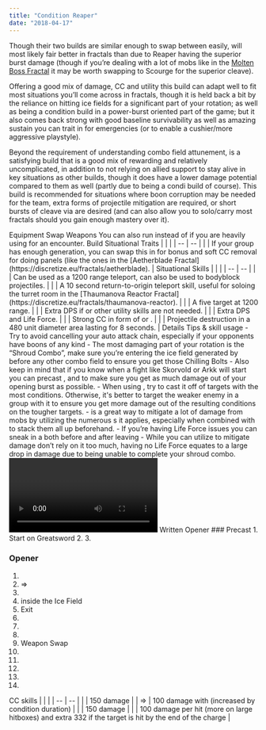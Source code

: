 ```yaml
---
title: "Condition Reaper"
date: "2018-04-17"
---
```


Though their two builds are similar enough to swap between easily, <Specialization name="reaper" prefix="Condition"/> will most likely fair better in fractals than <Specialization name="scourge" prefix="condition"/> due to Reaper having the superior burst damage (though if you’re dealing with a lot of mobs like in the [Molten Boss Fractal](https://discretize.eu/fractals/molten-boss) it may be worth swapping to Scourge for the superior cleave).

Offering a good mix of damage, CC and utility this build can adapt well to fit most situations you’ll come across in fractals, though it is held back a bit by the reliance on hitting ice fields for a significant part of your rotation; as well as being a condition build in a power-burst oriented part of the game; but it also comes back strong with good baseline survivability as well as amazing sustain you can trait in for emergencies (or to enable a cushier/more aggressive playstyle).

Beyond the requirement of understanding combo field attunement, <Specialization name="reaper" prefix="condition"/> is a satisfying build that is a good mix of rewarding and relatively uncomplicated, in addition to not relying on allied support to stay alive in key situations as other builds, though it does have a lower damage potential compared to them as well (partly due to being a condi build of course). This build is recommended for situations where boon corruption may be needed for the team, extra forms of projectile mitigation are required, or short bursts of cleave via <Skill id="10606"/> are desired (and can also allow you to solo/carry most fractals should you gain enough mastery over it).

<Divider>
Equipment
</Divider>

<Grid>
<Column>
<Armor helmId="75770" helmRuneId="83502" helmRuneCount="6" helmAffix="Viper" helmRune="Renegade" shouldersId="73225" shouldersRuneId="83502" shouldersRuneCount="6" shouldersAffix="Viper" shouldersRune="Renegade" coatId="71436" coatRuneId="83502" coatRuneCount="6" coatAffix="Viper" coatRune="Renegade" glovesId="73852" glovesRuneId="83502" glovesRuneCount="6" glovesAffix="Viper" glovesRune="Renegade" leggingsId="75378" leggingsRuneId="83502" leggingsRuneCount="6" leggingsAffix="Viper" leggingsRune="Renegade" bootsId="74264" bootsRuneId="83502" bootsRuneCount="6" bootsAffix="Viper" bootsRune="Renegade"/>
</Column>

<Column>
<Weapons weapon1MainId="71007" weapon1MainSigil1Id="44950" weapon1MainSigil2Id="24605" weapon1MainType="Greatsword" weapon1MainAffix="Viper" weapon1MainSigil1="Malice" weapon1MainSigil2="Geomancy" weapon2MainId="76688" weapon2MainSigil1Id="44950" weapon2MainType="Scepter" weapon2MainAffix="Viper" weapon2MainSigil1="Malice" weapon2OffId="74179" weapon2OffSigilId="24605" weapon2OffType="Dagger" weapon2OffAffix="Viper" weapon2OffSigil="Geomancy"/>

<Card>
<CardHeader>
Swap Weapons
</CardHeader>
<CardContent>
You can also run <Item id="44944"/> instead of <Item id="24605"/> if you are heavily using <Skill id="10606"/> for an encounter.
</CardContent>
</Card>
</Column>

<Column>
<Trinkets backItemId="79830" backItemStatId="1113" backItemAffix="Viper" accessory1Id="80002" accessory1StatId="1113" accessory1Affix="Viper" accessory2Id="79745" accessory2StatId="1113" accessory2Affix="Viper" amuletId="79980" amuletStatId="1113" amuletAffix="Viper" ring1Id="80793" ring1StatId="1113" ring1Affix="Viper" ring2Id="79710" ring2StatId="1113" ring2Affix="Viper"/>

<Consumables foodId="84550" utilityId="48917" infusionId="86113"/>
</Column>
</Grid>

<Divider>
Build
</Divider>

<Grid>
<Column width="9">
<Traits traits1Id="39" traits1="Curses" traits1Selected="815,816,801" traits2Id="50" traits2="Soul Reaping" traits2Selected="875,861,905" traits3Id="34" traits3="Reaper" traits3Selected="2020,2031,1919"/>

<Card>
<CardHeader>
Situational Traits
</CardHeader>
<CardContent>
| | |
| -- | -- |
| <Trait id="888" size="big" text="false"/> | If your group has enough <Condition name="vulnerability"/> generation, you can swap this in for bonus <Boon name="swiftness"/> and soft CC removal for doing panels (like the ones in the [Aetherblade Fractal](https://discretize.eu/fractals/aetherblade). |
</CardContent>
</Card>
</Column>

<Column>
<Skills weapon1Skill1="" weapon1Skill2="" weapon1Skill3="" weapon1Skill4="" weapon1Skill5="" utilitySkill1="10547" utilitySkill2="10533" utilitySkill3="10544" utilitySkill4="10606" utilitySkill5="10549"/>

<Card>
<CardHeader>
Situational Skills
</CardHeader>
<CardContent>
| | |
| -- | -- |
| <Skill id="10543" size="big" text="false"/> | Can be used as a 1200 range teleport, can also be used to bodyblock projectiles. |
| <Skill id="10685" size="big" text="false"/> | A 10 second return-to-origin teleport skill, useful for soloing the turret room in the [Thaumanova Reactor Fractal](https://discretize.eu/fractals/thaumanova-reactor). |
| <Skill id="10620" size="big" text="false"/> | A five target <Control name="pull"/> at 1200 range. |
| <Skill id="10533" size="big" text="false"/> | Extra DPS if <Skill id="10606"/> or other utility skills are not needed. |
| <Skill id="10589" size="big" text="false"/> | Extra DPS and Life Force. |
| <Skill id="10646" size="big" text="false"/> | Strong CC in form of <Control name="knockdown"/> or <Control name="launch"/>. |
| <Skill id="10689" size="big" text="false"/> | Projectile destruction in a 480 unit diameter area lasting for 8 seconds. |
</CardContent>
</Card>
</Column>
</Grid>

<Divider>
Details
</Divider>

<Grid>
<Column width="9">
<Card>
<CardHeader>
Tips & skill usage
</CardHeader>
<CardContent>
- Try to avoid cancelling your auto attack chain, especially if your opponents have boons of any kind
- The most damaging part of your rotation is the “Shroud Combo”, make sure you’re entering the ice field generated by <Skill id="30557"/> before any other combo field to ensure you get those Chilling Bolts
- Also keep in mind that if you know when a fight like Skorvold or Arkk will start you can precast <Skill id="10590"/>, <Skill id="10549"/> and <Skill id="30557"/> to make sure you get as much damage out of your opening burst as possible.
- When using <Skill id="10606"/>, try to cast it off of targets with the most conditions. Otherwise, it's better to target the weaker enemy in a group with it to ensure you get more damage out of the resulting conditions on the tougher targets.
- <Skill id="29855"/> is a great way to mitigate a lot of damage from mobs by utilizing the numerous <Condition name="blind"/>s it applies, especially when combined with <Skill id="29740"/> to stack them all up beforehand.
- If you’re having Life Force issues you can sneak in a <Skill id="30860"/> both before and after leaving <Skill id="30792"/>
- While you can utilize <Skill id="30792"/> to mitigate damage don’t rely on it too much, having no Life Force equates to a large drop in damage due to being unable to complete your shroud combo.
</CardContent>
</Card>

<Video videoId="Y-NDFMLL5is" videoTitle="29.5k DPS by Farbstoff [LN]"/>
</Column>

<Column>
<Card>
<CardHeader>
Written Opener
</CardHeader>
<CardContent>
### Precast
1. Start on Greatsword
2. <Skill id="10590"/>
3. <Skill id="10549"/>

### Opener

1. <Skill id="30792"/>
2. <Skill id="29958"/> => <Skill id="29709"/>
3. <Skill id="30557"/>
4. <Skill id="47590"/> inside the Ice Field
5. Exit <Skill id="30792"/>
6. <Skill id="30163"/>
7. <Skill id="29855"/>
8. <Skill id="29740"/>
9. Weapon Swap
10. <Skill id="10709"/>
11. <Skill id="10532"/>
12. <Skill id="10706"/>
13. <Skill id="10544"/>
14. <Skill id="10705"/>
</CardContent>
</Card>

<Card>
<CardHeader>
CC skills
</CardHeader>
<CardContent>
| | |
| -- | -- |
| <Skill id="29740"/> | 150 damage |
| <Skill id="29958"/> => <Skill id="29709"/> | 100 damage with <Condition name="fear"/> (increased by condition duration) |
| <Skill id="30557"/> | 150 damage |
| <Skill id="10647"/> | 100 damage per hit (more on large hitboxes) and extra 332 if the target is hit by the end of the charge |
</CardContent>
</Card>
</Column>
</Grid>
